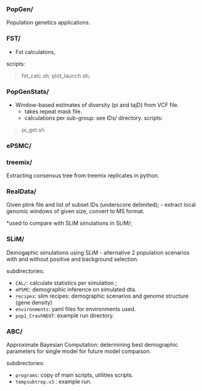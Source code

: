 ### PopGen/

Population genetics applications.


### FST/
- Fst calculatons,

scripts:
> fst_calc.sh; plot_launch.sh;

### PopGenStats/

- Window-based estimates of diversity (pi and tajD) from VCF file.
	- takes repeat mask file. 
	- calculations per sub-group: see IDs/ directory.
scripts:
> pi_get.sh

### ePSMC/


### treemix/

Extracting consensus tree from treemix replicates in python. 

### RealData/

Given plink file and list of subset IDs (underscore delimited); 
	- extract local genomic windows of given size, convert to MS format. 

*used to compare with SLiM simulations in SLiM/; 

### SLiM/

Demogaphic simulations using SLiM - alternative 2 population scenarios with and without positive and background selection.

subdirectories:
- `CAL/`: calculate statistics per simulation ; 
- `ePSMC`: demographic inference on simulated dta. 
- `recipes`: slim recipes: demographic scenarios and genome structure (gene density)
- `environments`: yaml files for environments used.
- `pop1_CrashNEUT`: example run directory. 

### ABC/

Approximate Bayesian Computation: determining best demographic parameters for single model for future model compaison. 

subdirectories: 
- `programs`: copy of main scripts, utilities scripts. 
- `tempsubtrop.v3` : example run. 


